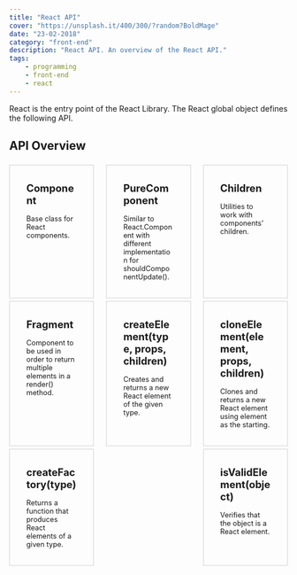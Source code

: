 ```yaml
---
title: "React API"
cover: "https://unsplash.it/400/300/?random?BoldMage"
date: "23-02-2018"
category: "front-end"
description: "React API. An overview of the React API."
tags:
    - programming
    - front-end
    - react
---
```


React is the entry point of the React Library. The React global object defines the following API.

## API Overview

<style>
  .api-container {
    display: flex;
    justify-content: space-between;
    flex-wrap: wrap;
  }

  .api-item-container {
    width: 30%;
    min-height: 150px;
    margin-top: 5px;
    border: 1px solid lightgray;
    font-weight: bold;
    font-size: 1.3em;
  }

  .api-item {
    padding: 30px;
  }

  .api-description {
    padding-top: 15px;
    font-weight: normal;
    font-size: 0.7em;
  }

  .api-link {
      width: 100%;
      text-decoration: none;
      color: inherit;
  }

  @media only screen and (max-width: 768px) {
    .api-container {
      flex-direction: column;
      align-items: center;
    }

    .api-item-container {
      width: 50%;
    }
  }

  @media only screen and (max-width: 480px) {
    .api-item-container {
      width: 80%;
    }
  }
</style>

<div class="api-container">
    <div class="api-item-container">
        <a class="api-link" href="/react-components">
            <div class="api-item">
                <div>
                    <i class="fas fa-code"></i>
                    Component
                </div>
                <div class="api-description">
                    Base class for React components.
                </div>
            </div>
        </a>
    </div>
    <div class="api-item-container">
        <a class="api-link" href="/react-components">
            <div class="api-item">
                <div>
                    <i class="fas fa-code"></i>
                    PureComponent
                </div>
                <div class="api-description">
                    Similar to React.Component with different implementation for shouldComponentUpdate().
                </div>
            </div>
        </a>
    </div>
    <div class="api-item-container">
        <a class="api-link" href="/react-children">
            <div class="api-item">
                <div>
                    <i class="fas fa-code"></i>
                    Children
                </div>
                <div class="api-description">
                    Utilities to work with components' children.
                </div>
            </div>
        </a>
    </div>
    <div class="api-item-container">
        <a class="api-link" href="/react-fragment">
            <div class="api-item">
                <div>
                    <i class="fas fa-code"></i>
                    Fragment
                </div>
                <div class="api-description">
                    Component to be used in order to return multiple elements in a render() method.
                </div>
            </div>
        </a>
    </div>
    <div class="api-item-container">
        <a class="api-link" href="/react-create-element">
            <div class="api-item">
                <div>
                    <i class="fas fa-code"></i>
                    createElement(type, props, children)
                </div>
                <div class="api-description">
                    Creates and returns a new React element of the given type.
                </div>
            </div>
        </a>
    </div>
    <div class="api-item-container">
        <a class="api-link" href="/react-clone-element">
            <div class="api-item">
                <div>
                    <i class="fas fa-code"></i>
                    cloneElement(element, props, children)
                </div>
                <div class="api-description">
                    Clones and returns a new React element using element as the starting.
                </div>
            </div>
        </a>
    </div>
    <div class="api-item-container">
        <a class="api-link" href="/react-create-factory">
            <div class="api-item">
                <div>
                    <i class="fas fa-code"></i>
                    createFactory(type)
                </div>
                <div class="api-description">
                    Returns a function that produces React elements of a given type.
                </div>
            </div>
        </a>
    </div>
    <div class="api-item-container">
        <a class="api-link" href="/react-is-valid-element">
            <div class="api-item">
                <div>
                    <i class="fas fa-code"></i>
                    isValidElement(object)
                </div>
                <div class="api-description">
                    Verifies that the object is a React element.
                </div>
            </div>
        </a>
    </div>